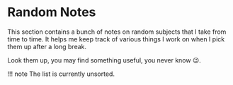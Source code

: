 # Random Notes

This section contains a bunch of notes on random subjects that I take from time
to time. It helps me keep track of various things I work on when I pick them up
after a long break.

Look them up, you may find something useful, you never know :wink:.

!!! note
    The list is currently unsorted.
